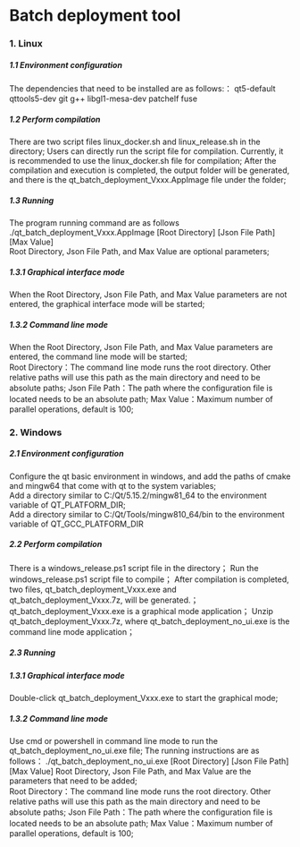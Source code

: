 # Batch deployment tool
### 1. Linux
##### 1.1 Environment configuration
The dependencies that need to be installed are as follows:：
qt5-default qttools5-dev git g++ libgl1-mesa-dev patchelf fuse  

##### 1.2 Perform compilation
There are two script files linux_docker.sh and linux_release.sh in the directory;
Users can directly run the script file for compilation. 
Currently, it is recommended to use the linux_docker.sh file for compilation;
After the compilation and execution is completed, the output folder will be generated, and there is the qt_batch_deployment_Vxxx.AppImage file under the folder;

##### 1.3 Running
The program running command are as follows
./qt_batch_deployment_Vxxx.AppImage [Root Directory] [Json File Path] [Max Value]  
Root Directory, Json File Path, and Max Value are optional parameters;

##### 1.3.1 Graphical interface mode
When the Root Directory, Json File Path, and Max Value parameters are not entered, the graphical interface mode will be started;

##### 1.3.2 Command line mode
When the Root Directory, Json File Path, and Max Value parameters are entered, the command line mode will be started;  
Root Directory：The command line mode runs the root directory. Other relative paths will use this path as the main directory and need to be absolute paths;
Json File Path：The path where the configuration file is located needs to be an absolute path;
Max Value：Maximum number of parallel operations, default is 100;

### 2. Windows
##### 2.1 Environment configuration
Configure the qt basic environment in windows, and add the paths of cmake and mingw64 that come with qt to the system variables;  
Add a directory similar to C:/Qt/5.15.2/mingw81_64 to the environment variable of QT_PLATFORM_DIR;  
Add a directory similar to C:/Qt/Tools/mingw810_64/bin to the environment variable of QT_GCC_PLATFORM_DIR  

##### 2.2 Perform compilation
There is a windows_release.ps1 script file in the directory； 
Run the windows_release.ps1 script file to compile；
After compilation is completed, two files, qt_batch_deployment_Vxxx.exe and qt_batch_deployment_Vxxx.7z, will be generated.；
qt_batch_deployment_Vxxx.exe is a graphical mode application；
Unzip qt_batch_deployment_Vxxx.7z, where qt_batch_deployment_no_ui.exe is the command line mode application；

##### 2.3 Running
##### 1.3.1 Graphical interface mode
Double-click qt_batch_deployment_Vxxx.exe to start the graphical mode;

##### 1.3.2 Command line mode
Use cmd or powershell in command line mode to run the qt_batch_deployment_no_ui.exe file;
The running instructions are as follows：
./qt_batch_deployment_no_ui.exe [Root Directory] [Json File Path] [Max Value]
Root Directory, Json File Path, and Max Value are the parameters that need to be added;  
Root Directory：The command line mode runs the root directory. Other relative paths will use this path as the main directory and need to be absolute paths;
Json File Path：The path where the configuration file is located needs to be an absolute path;
Max Value：Maximum number of parallel operations, default is 100;
